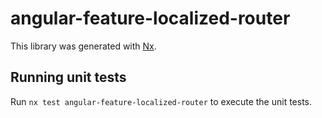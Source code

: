 # angular-feature-localized-router

This library was generated with [Nx](https://nx.dev).

## Running unit tests

Run `nx test angular-feature-localized-router` to execute the unit tests.
